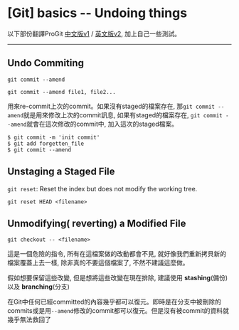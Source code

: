 # [Git] basics --  Undoing things

以下部份翻譯ProGit [中文版v1](https://git-scm.com/book/zh-tw/v1/%E9%96%8B%E5%A7%8B) / [英文版v2](https://git-scm.com/book/en/v2), 加上自己一些測試。

-----------

## Undo Commiting 

`git commit --amend` 

`git commit --amend file1, file2...`

用來re-commit上次的commit。如果沒有staged的檔案存在, 那`git commit --amend`就是用來修改上次的commit訊息, 如果有staged的檔案存在, `git commit --amend`就會在這次修改的commit中, 加入這次的staged檔案。

```
$ git commit -m 'init commit'
$ git add forgetten_file
$ git commit --amend
```

## Unstaging a Staged File

`git reset`: Reset the index but does not modify the working tree.

`git reset HEAD <filename>`

## Unmodifying( reverting) a Modified File 

`git checkout -- <filename>`

這是一個危險的指令, 所有在這檔案做的改動都會不見, 就好像我們重新拷貝新的檔案覆蓋上去一樣, 除非真的不要這個檔案了, 不然不建議這麼做。

假如想要保留這些改變, 但是想將這些改變在現在排除, 建議使用 **stashing**(備份) 以及 **branching**(分支)

在Git中任何已經committed的內容幾乎都可以復元。即時是在分支中被刪除的commits或是用`--amend`修改的commit都可以復元。但是沒有被commit的資料就幾乎無法救回了


